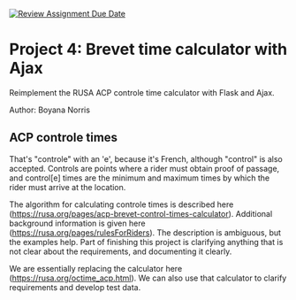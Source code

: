 [![Review Assignment Due Date](https://classroom.github.com/assets/deadline-readme-button-22041afd0340ce965d47ae6ef1cefeee28c7c493a6346c4f15d667ab976d596c.svg)](https://classroom.github.com/a/RxNJGb3L)

# Project 4: Brevet time calculator with Ajax

Reimplement the RUSA ACP controle time calculator with Flask and Ajax.

Author: Boyana Norris

## ACP controle times

That's "controle" with an 'e', because it's French, although "control" is also accepted. Controls are points where a rider must obtain proof of passage, and control[e] times are the minimum and maximum times by which the rider must arrive at the location.

The algorithm for calculating controle times is described here (https://rusa.org/pages/acp-brevet-control-times-calculator). Additional background information is given here (https://rusa.org/pages/rulesForRiders). The description is ambiguous, but the examples help. Part of finishing this project is clarifying anything that is not clear about the requirements, and documenting it clearly.

We are essentially replacing the calculator here (https://rusa.org/octime_acp.html). We can also use that calculator to clarify requirements and develop test data.
